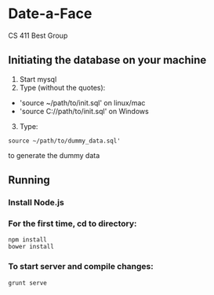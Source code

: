# Date-a-Face
CS 411 Best Group

## Initiating the database on your machine
1. Start mysql
2. Type (without the quotes):
  * 'source ~/path/to/init.sql' on linux/mac
  * 'source C://path/to/init.sql' on Windows
3. Type:
```
source ~/path/to/dummy_data.sql'
```
to generate the dummy data
## Running

### Install Node.js

### For the first time, cd to directory:

```
npm install
bower install
```
### To start server and compile changes:

```
grunt serve
```
